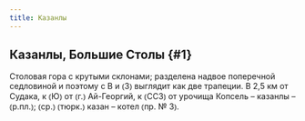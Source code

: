 ```yaml
---
title: Казанлы
---
```

## Казанлы, Большие Столы {#1}

Столовая гора с крутыми склонами; разделена надвое поперечной седловиной и поэтому с В и ⦅З⦆ выглядит как две трапеции. В 2,5 км от Судака, к ⦅Ю⦆ от ⦅г.⦆ Ай-Георгий, к ⦅ССЗ⦆ от урочища Копсель – казанлы – ⦅р.пл.⦆; ⦅ср.⦆ ⦅тюрк.⦆ казан – котел ⦅пр. № 3⦆.
